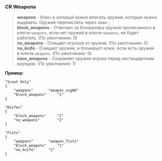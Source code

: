 <h3><b>CR Weapons</b></h3>

>**weapons** - Ключ в который нужно вписать оружия, которые нужно выдавать. Оружия перечислять через знак `;` <br />
>**block_weapons** - Отвечает за блокировку оружия прописанного в ключе `weapons`, если нет оружий в ключе `weapons`, не будет работать. (По умолчанию: 0)<br />
>**no_weapons** - Очищает игроков от оружия. (По умолчанию: 0)<br />
>**no_knife** - Очищает оружие, и блокирует ножи, если есть оружия в ключе `weapons`. (По умолчанию: 0)<br />
>**save_weapons** - Сохраняет оружия игрока перед нестандартным раундом. (По умолчанию: 1)<br />

**Пример:**
```
"Scout Only"
{
	"weapons"		"weapon_ssg08"
	"block_weapons"		"1"
}

"Knifes"
{
	"block_weapons"		"1"
	"no_weapons"		"1"
}
  
"Fists"
{
	"weapons"		"weapon_fists"
	"block_weapons"		"1"
	"no_knife"		"1"
}
```
